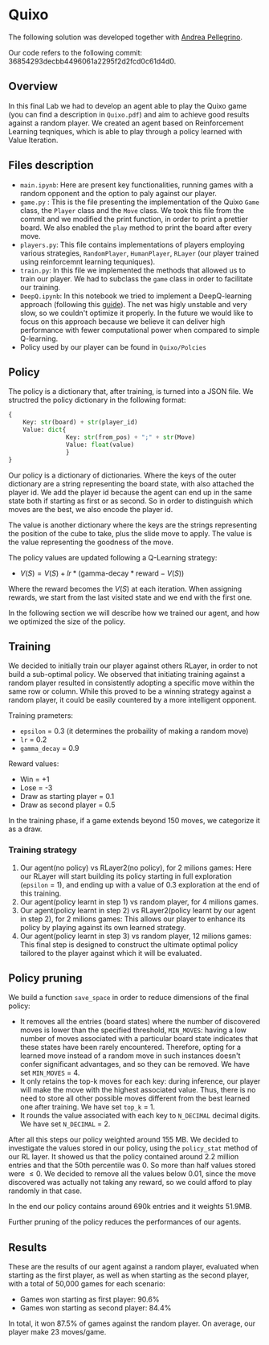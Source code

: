 # Quixo

The following solution was developed together with [Andrea Pellegrino](https://github.com/andry2327/Computational-Intelligence).

Our code refers to the following commit: 36854293decbb4496061a2295f2d2fcd0c61d4d0.

## Overview
In this final Lab we had to develop an agent able to play the Quixo game (you can find a description in ```Quixo.pdf```) and aim to achieve good results against a random player. 
We created an agent based on Reinforcement Learning teqniques, which is able to play through a policy learned with Value Iteration.

## Files description

- ```main.ipynb```: Here are present key functionalities, running games with a random opponent and the option to paly against our player.
- ```game.py``` : This is the file presenting the implementation of the Quixo ```Game``` class, the ```Player``` class and the ```Move``` class. We took this file from the commit and we modified the print function, in order to print a prettier board. We also enabled the ```play``` method to print the board after every move.
- ```players.py```: This file contains implementations of players employing various strategies, ```RandomPlayer```, ```HumanPlayer```,  ```RLayer``` (our player trained using reinforcemnt learning tequniques).
- ```train.py```: In this file we implemented the methods that allowed us to train our player. We had to subclass the ```game``` class in order to facilitate our training. 
- ```DeepQ.ipynb```: In this notebook we tried to implement a DeepQ-learning approach (following this [guide](https://towardsdatascience.com/how-to-teach-an-ai-to-play-games-deep-reinforcement-learning-28f9b920440a)). The net was higly unstable and very slow, so we couldn't optimize it properly. In the future we would like to focus on this approach because we believe it can deliver high performance with fewer computational power when compared to simple Q-learning.
- Policy used by our player can be found in ```Quixo/Polcies```


## Policy
The policy is a dictionary that, after training, is turned into a JSON file. We structred the policy dictionary in the following format:
```python
{
    Key: str(board) + str(player_id)
    Value: dict{
                Key: str(from_pos) + ";" + str(Move)
                Value: float(value)
                }
}
```
Our policy is a dictionary of dictionaries.
Where the keys of the outer dictionary are a string representing the board state, with also attached the player id. We add the player id because the agent can end up in the same state both if starting as first or as second. So in order to distinguish which moves are the best, we also encode the player id.

The value is another dictionary where the keys are the strings representing the position of the cube to take, plus the slide move to apply. The value is the value representing the goodness of the move.

The policy values are updated following a Q-Learning strategy:
- $V(S) = V(S) + lr * (\text{gamma-decay}*\text{reward} - V(S))$

Where the reward becomes the $V(S)$ at each iteration. When assigning rewards, we start from the last visited state and we end with the first one.

In the following section we will describe how we trained our agent, and how we optimized the size of the policy.

## Training

We decided to initially train our player against others RLayer, in order to not build a sub-optimal policy. We observed that initiating training against a random player resulted in consistently adopting a specific move within the same row or column. While this proved to be a winning strategy against a random player, it could be easily countered by a more intelligent opponent.



Training prameters:
- ```epsilon``` = 0.3 (it determines the probaility of making a random move)
- ```lr``` = 0.2
- ```gamma_decay``` = 0.9

Reward values: 
- Win = +1
- Lose = -3
- Draw as starting player = 0.1
- Draw as second player = 0.5

In the training phase, if a game extends beyond 150 moves, we categorize it as a draw.

### Training strategy

1. Our agent(no policy) vs RLayer2(no policy), for 2 milions games: Here our RLayer will start building its policy starting in full exploration (```epsilon``` = 1), and ending up with a value of 0.3 exploration at the end of this training.
2. Our agent(policy learnt in step 1) vs random player, for 4 milions games.
3. Our agent(policy learnt in step 2) vs RLayer2(policy learnt by our agent in step 2), for 2 milions games: This allows our player to enhance its policy by playing against its own learned strategy.
4. Our agent(policy learnt in step 3) vs random player, 12 milions games: This final step is designed to construct the ultimate optimal policy tailored to the player against which it will be evaluated.

## Policy pruning
We build a function ```save_space``` in order to reduce dimensions of the final policy:
- It removes all the entries (board states) where the number of discovered moves is lower than the specified threshold, `MIN_MOVES`: having a low number of moves associated with a particular board state indicates that these states have been rarely encountered. Therefore, opting for a learned move instead of a random move in such instances doesn't confer significant advantages, and so they can be removed. We have set ```MIN_MOVES``` = 4.
- It only retains the top-k moves for each key: during inference, our player will make the move with the highest associated value. Thus, there is no need to store all other possible moves different from the best learned one after training. We have set `top_k` = 1.
- It rounds the value associated with each key to `N_DECIMAL` decimal digits. We have set `N_DECIMAL` = 2.

After all this steps our policy weighted around 155 MB.
We decided to investigate the values stored in our policy, using the ```policy_stat``` method of our RL layer. 
It showed us that the policy contained around 2.2 million entries and that the 50th percentile was 0. So more than half values stored were $\le 0$.
We decided to remove all the values below 0.01, since the move discovered was actually not taking any reward, so we could afford to play randomly in that case. 

In the end our policy contains around 690k entries and it weights 51.9MB.

Further pruning of the policy reduces the performances of our agents.

## Results

These are the results of our agent against a random player, evaluated when starting as the first player, as well as when starting as the second player, with a total of 50,000 games for each scenario:
- Games won starting as first player: $90.6$%
- Games won starting as second player: $84.4$%
  
In total, it won $87.5$% of games against the random player.
On average, our player make 23 moves/game.
